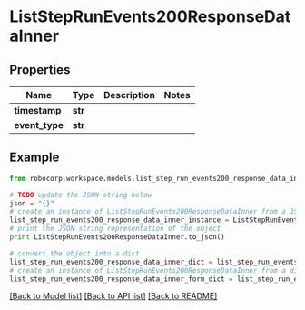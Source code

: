 # ListStepRunEvents200ResponseDataInner


## Properties
Name | Type | Description | Notes
------------ | ------------- | ------------- | -------------
**timestamp** | **str** |  | 
**event_type** | **str** |  | 

## Example

```python
from robocorp.workspace.models.list_step_run_events200_response_data_inner import ListStepRunEvents200ResponseDataInner

# TODO update the JSON string below
json = "{}"
# create an instance of ListStepRunEvents200ResponseDataInner from a JSON string
list_step_run_events200_response_data_inner_instance = ListStepRunEvents200ResponseDataInner.from_json(json)
# print the JSON string representation of the object
print ListStepRunEvents200ResponseDataInner.to_json()

# convert the object into a dict
list_step_run_events200_response_data_inner_dict = list_step_run_events200_response_data_inner_instance.to_dict()
# create an instance of ListStepRunEvents200ResponseDataInner from a dict
list_step_run_events200_response_data_inner_form_dict = list_step_run_events200_response_data_inner.from_dict(list_step_run_events200_response_data_inner_dict)
```
[[Back to Model list]](../README.md#documentation-for-models) [[Back to API list]](../README.md#documentation-for-api-endpoints) [[Back to README]](../README.md)


